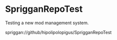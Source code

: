 SprigganRepoTest
================

Testing a new mod management system.

spriggan://github/hipolipolopigus/SprigganRepoTest
